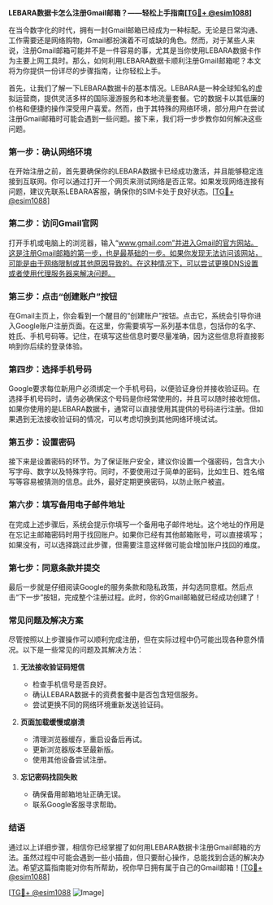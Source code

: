 **LEBARA数据卡怎么注册Gmail邮箱？——轻松上手指南[[TG💪+ @esim1088](https://t.me/s/esim1088)]**

在当今数字化的时代，拥有一封Gmail邮箱已经成为一种标配。无论是日常沟通、工作需要还是网络购物，Gmail都扮演着不可或缺的角色。然而，对于某些人来说，注册Gmail邮箱可能并不是一件容易的事，尤其是当你使用LEBARA数据卡作为主要上网工具时。那么，如何利用LEBARA数据卡顺利注册Gmail邮箱呢？本文将为你提供一份详尽的步骤指南，让你轻松上手。

首先，让我们了解一下LEBARA数据卡的基本情况。LEBARA是一种全球知名的虚拟运营商，提供灵活多样的国际漫游服务和本地流量套餐。它的数据卡以其低廉的价格和便捷的操作深受用户喜爱。然而，由于其特殊的网络环境，部分用户在尝试注册Gmail邮箱时可能会遇到一些问题。接下来，我们将一步步教你如何解决这些问题。

### **第一步：确认网络环境**
在开始注册之前，首先要确保你的LEBARA数据卡已经成功激活，并且能够稳定连接到互联网。你可以通过打开一个网页来测试网络是否正常。如果发现网络连接有问题，建议先联系LEBARA客服，确保你的SIM卡处于良好状态。[[TG💪+ @esim1088](https://t.me/s/esim1088)]

### **第二步：访问Gmail官网**
打开手机或电脑上的浏览器，输入“www.gmail.com”并进入Gmail的官方网站。这是注册Gmail邮箱的第一步，也是最基础的一步。如果你发现无法访问该网站，可能是由于网络限制或其他原因导致的。在这种情况下，可以尝试更换DNS设置或者使用代理服务器来解决问题。

### **第三步：点击“创建账户”按钮**
在Gmail主页上，你会看到一个醒目的“创建账户”按钮。点击它，系统会引导你进入Google账户注册页面。在这里，你需要填写一系列基本信息，包括你的名字、姓氏、手机号码等。记住，在填写这些信息时要尽量准确，因为这些信息将直接影响到你后续的登录体验。

### **第四步：选择手机号码**
Google要求每位新用户必须绑定一个手机号码，以便验证身份并接收验证码。在选择手机号码时，请务必确保这个号码是你经常使用的，并且可以随时接收短信。如果你使用的是LEBARA数据卡，通常可以直接使用其提供的号码进行注册。但如果遇到无法接收验证码的情况，可以考虑切换到其他网络环境试试。

### **第五步：设置密码**
接下来是设置密码的环节。为了保证账户安全，建议你设置一个强密码，包含大小写字母、数字以及特殊字符。同时，不要使用过于简单的密码，比如生日、姓名缩写等容易被猜测的信息。此外，最好定期更换密码，以防止账户被盗。

### **第六步：填写备用电子邮件地址**
在完成上述步骤后，系统会提示你填写一个备用电子邮件地址。这个地址的作用是在忘记主邮箱密码时用于找回账户。如果你已经有其他邮箱账号，可以直接填写；如果没有，可以选择跳过此步骤，但需要注意这样做可能会增加账户找回的难度。

### **第七步：同意条款并提交**
最后一步就是仔细阅读Google的服务条款和隐私政策，并勾选同意框。然后点击“下一步”按钮，完成整个注册过程。此时，你的Gmail邮箱就已经成功创建了！

### **常见问题及解决方案**
尽管按照以上步骤操作可以顺利完成注册，但在实际过程中仍可能出现各种意外情况。以下是一些常见的问题及其解决方法：

1. **无法接收验证码短信**
   - 检查手机信号是否良好。
   - 确认LEBARA数据卡的资费套餐中是否包含短信服务。
   - 尝试更换不同的网络环境重新发送验证码。

2. **页面加载缓慢或崩溃**
   - 清理浏览器缓存，重启设备后再试。
   - 更新浏览器版本至最新版。
   - 使用其他设备尝试注册。

3. **忘记密码找回失败**
   - 确保备用邮箱地址正确无误。
   - 联系Google客服寻求帮助。

### **结语**
通过以上详细步骤，相信你已经掌握了如何用LEBARA数据卡注册Gmail邮箱的方法。虽然过程中可能会遇到一些小插曲，但只要耐心操作，总能找到合适的解决办法。希望这篇指南能对你有所帮助，祝你早日拥有属于自己的Gmail邮箱！[[TG💪+ @esim1088](https://t.me/s/esim1088)]

[[TG💪+ @esim1088](https://t.me/s/esim1088) ![Image](https://i.postimg.cc/4NQfJmqS/Snipaste-2025-05-13-00-14-12.png)]